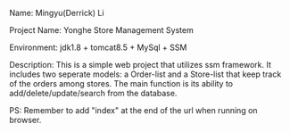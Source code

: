 Name: Mingyu(Derrick) Li

Project Name: Yonghe Store Management System

Environment: jdk1.8 + tomcat8.5 + MySql + SSM 

Description: 
This is a simple web project that utilizes ssm framework. It includes two seperate models: a Order-list and a Store-list that keep 
track of the orders among stores. The main function is its ability to add/delete/update/search from the database.

PS: Remember to add "index" at the end of the url when running on browser. 
